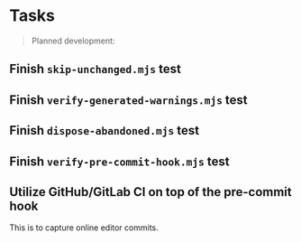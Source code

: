 # Tasks

> Planned development:

## Finish `skip-unchanged.mjs` test

## Finish `verify-generated-warnings.mjs` test

## Finish `dispose-abandoned.mjs` test

## Finish `verify-pre-commit-hook.mjs` test

## Utilize GitHub/GitLab CI on top of the pre-commit hook

This is to capture online editor commits.
